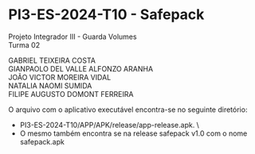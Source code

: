 # PI3-ES-2024-T10 - Safepack

Projeto Integrador III - Guarda Volumes \
Turma 02

GABRIEL TEIXEIRA COSTA \
GIANPAOLO DEL VALLE ALFONZO ARANHA \
JOÃO VICTOR MOREIRA VIDAL \
NATALIA NAOMI SUMIDA \
FILIPE AUGUSTO DOMONT FERREIRA 

O arquivo com o aplicativo executável encontra-se no seguinte diretório:  
 - PI3-ES-2024-T10/APP/APK/release/app-release.apk. \
 - O mesmo também encontra se na release safepack v1.0 com o nome safepack.apk

